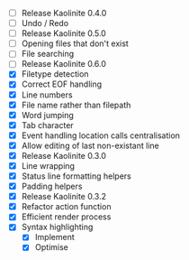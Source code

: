 - [ ] Release Kaolinite 0.4.0
- [ ] Undo / Redo
- [ ] Release Kaolinite 0.5.0
- [ ] Opening files that don't exist
- [ ] File searching
- [ ] Release Kaolinite 0.6.0
- [X] Filetype detection
- [X] Correct EOF handling
- [X] Line numbers
- [X] File name rather than filepath
- [X] Word jumping
- [X] Tab character
- [X] Event handling location calls centralisation
- [X] Allow editing of last non-existant line
- [X] Release Kaolinite 0.3.0
- [X] Line wrapping
- [X] Status line formatting helpers
- [X] Padding helpers
- [X] Release Kaolinite 0.3.2
- [X] Refactor action function
- [X] Efficient render process
- [X] Syntax highlighting
  - [X] Implement
  - [X] Optimise
